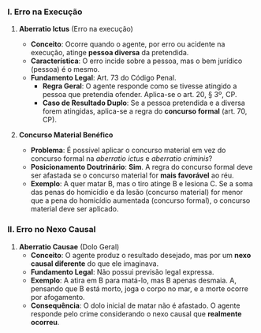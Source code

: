 

### I. Erro na Execução

1.  **Aberratio Ictus** (Erro na execução)
    * **Conceito**: Ocorre quando o agente, por erro ou acidente na execução, atinge **pessoa diversa** da pretendida.
    * **Característica**: O erro incide sobre a pessoa, mas o bem jurídico (pessoa) é o mesmo.
    * **Fundamento Legal**: Art. 73 do Código Penal.
        * **Regra Geral**: O agente responde como se tivesse atingido a pessoa que pretendia ofender. Aplica-se o art. 20, § 3º, CP.
        * **Caso de Resultado Duplo**: Se a pessoa pretendida e a diversa forem atingidas, aplica-se a regra do **concurso formal** (art. 70, CP).

2.  **Concurso Material Benéfico**
    * **Problema**: É possível aplicar o concurso material em vez do concurso formal na _aberratio ictus_ e _aberratio criminis_?
    * **Posicionamento Doutrinário**: **Sim**. A regra do concurso formal deve ser afastada se o concurso material for **mais favorável** ao réu.
    * **Exemplo**: A quer matar B, mas o tiro atinge B e lesiona C. Se a soma das penas do homicídio e da lesão (concurso material) for menor que a pena do homicídio aumentada (concurso formal), o concurso material deve ser aplicado.

### II. Erro no Nexo Causal

1.  **Aberratio Causae** (Dolo Geral)
    * **Conceito**: O agente produz o resultado desejado, mas por um **nexo causal diferente** do que ele imaginava.
    * **Fundamento Legal**: Não possui previsão legal expressa.
    * **Exemplo**: A atira em B para matá-lo, mas B apenas desmaia. A, pensando que B está morto, joga o corpo no mar, e a morte ocorre por afogamento.
    * **Consequência**: O dolo inicial de matar não é afastado. O agente responde pelo crime considerando o nexo causal que **realmente ocorreu**.

